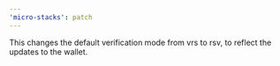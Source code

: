 ```yaml
---
'micro-stacks': patch
---
```


This changes the default verification mode from vrs to rsv, to reflect the updates to the wallet.
